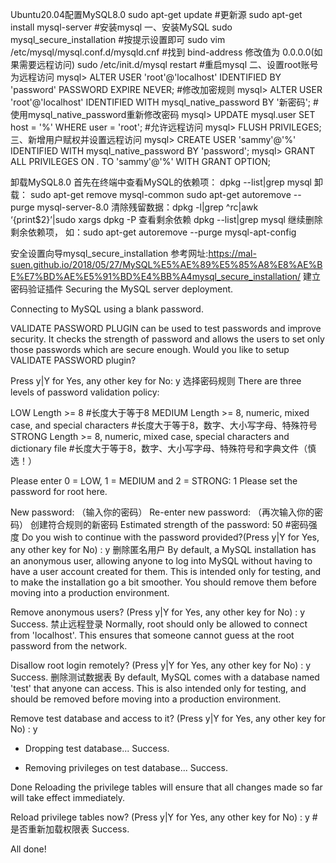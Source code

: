 Ubuntu20.04配置MySQL8.0
sudo apt-get update #更新源
sudo apt-get install mysql-server #安装mysql
一、安装MySQL
sudo mysql_secure_installation #按提示设置即可
sudo vim /etc/mysql/mysql.conf.d/mysqld.cnf #找到 bind-address 修改值为 0.0.0.0(如果需要远程访问)
sudo /etc/init.d/mysql restart #重启mysql
二、设置root账号为远程访问
mysql> ALTER USER 'root'@'localhost' IDENTIFIED BY 'password' PASSWORD EXPIRE NEVER; #修改加密规则
mysql> ALTER USER 'root'@'localhost' IDENTIFIED WITH mysql_native_password BY '新密码'; #使用mysql_native_password重新修改密码
mysql> UPDATE mysql.user SET host = '%' WHERE user = 'root'; #允许远程访问
mysql> FLUSH PRIVILEGES;
三、新增用户赋权并设置远程访问
mysql> CREATE USER 'sammy'@'%' IDENTIFIED WITH mysql_native_password BY 'password';
mysql> GRANT ALL PRIVILEGES ON *.* TO 'sammy'@'%' WITH GRANT OPTION;

卸载MySQL8.0
首先在终端中查看MySQL的依赖项：
dpkg --list|grep mysql
卸载：
sudo apt-get remove mysql-common
sudo apt-get autoremove --purge mysql-server-8.0
清除残留数据：dpkg -l|grep ^rc|awk ‘{print$2}’|sudo xargs dpkg -P
查看剩余依赖
dpkg --list|grep mysql
继续删除剩余依赖项，
如：sudo apt-get autoremove --purge mysql-apt-config




安全设置向导mysql_secure_installation
参考网址:https://mal-suen.github.io/2018/05/27/MySQL%E5%AE%89%E5%85%A8%E8%AE%BE%E7%BD%AE%E5%91%BD%E4%BB%A4mysql_secure_installation/
建立密码验证插件
Securing the MySQL server deployment.

Connecting to MySQL using a blank password.

VALIDATE PASSWORD PLUGIN can be used to test passwords and improve security. It checks the strength of password and allows the users to set only those passwords which are secure enough. Would you like to setup VALIDATE PASSWORD plugin?

Press y|Y for Yes, any other key for No: y 
选择密码规则
There are three levels of password validation policy:

LOW    Length >= 8
#长度大于等于8
MEDIUM Length >= 8, numeric, mixed case, and special characters
#长度大于等于8，数字、大小写字母、特殊符号
STRONG Length >= 8, numeric, mixed case, special characters and dictionary                  file
#长度大于等于8，数字、大小写字母、特殊符号和字典文件（慎选！）

Please enter 0 = LOW, 1 = MEDIUM and 2 = STRONG: 1
Please set the password for root here.

New password: （输入你的密码）
Re-enter new password: （再次输入你的密码）
创建符合规则的新密码
Estimated strength of the password: 50 		#密码强度
Do you wish to continue with the password provided?(Press y|Y for Yes, any other key for No) : y
删除匿名用户
By default, a MySQL installation has an anonymous user, allowing anyone to log into MySQL without having to have a user account created for them. This is intended only for testing, and to make the installation go a bit smoother.
You should remove them before moving into a production environment.

Remove anonymous users? (Press y|Y for Yes, any other key for No) : y
Success.
禁止远程登录
Normally, root should only be allowed to connect from 'localhost'. This ensures that someone cannot guess at the root password from the network.

Disallow root login remotely? (Press y|Y for Yes, any other key for No) : y
Success.
删除测试数据表
By default, MySQL comes with a database named 'test' that anyone can access. This is also intended only for testing, and should be removed before moving into a production environment.

Remove test database and access to it? (Press y|Y for Yes, any other key for No) : y
 - Dropping test database...
Success.

 - Removing privileges on test database...
Success.


Done
Reloading the privilege tables will ensure that all changes made so far will take effect immediately.

Reload privilege tables now? (Press y|Y for Yes, any other key for No) : y
#是否重新加载权限表
Success.

All done!